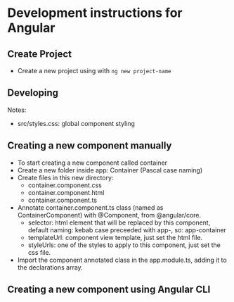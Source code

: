 # Development instructions for Angular

## Create Project

- Create a new project using with `ng new project-name`

## Developing

Notes:

- src/styles.css: global component styling

## Creating a new component manually

- To start creating a new component called container
- Create a new folder inside app: Container (Pascal case naming)
- Create files in this new directory:
  - container.component.css
  - container.component.html
  - container.component.ts
- Annotate container.component.ts class (named as ContainerComponent) with @Component, from @angular/core.
  - selector: html element that will be replaced by this component, default naming: kebab case preceeded with app-, so: app-container
  - templateUrl: component view template, just set the html file.
  - styleUrls: one of the styles to apply to this component, just set the css file.
- Import the component annotated class in the app.module.ts, adding it to the declarations array.

## Creating a new component using Angular CLI
